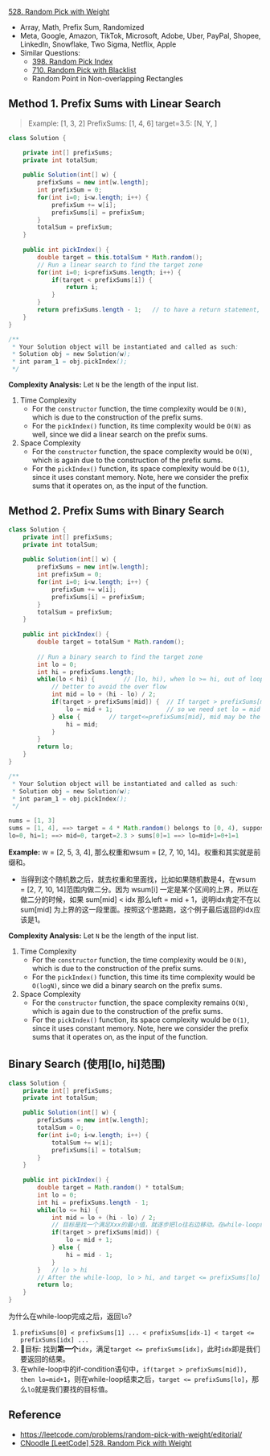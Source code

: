 [528. Random Pick with Weight](https://leetcode.com/problems/random-pick-with-weight/)

* Array, Math, Prefix Sum, Randomized
* Meta, Google, Amazon, TikTok, Microsoft, Adobe, Uber, PayPal, Shopee, LinkedIn, Snowflake, Two Sigma, Netflix, Apple
* Similar Questions:
    * [398. Random Pick Index](https://leetcode.com/problems/random-pick-index/)
    * [710. Random Pick with Blacklist](https://leetcode.com/problems/random-pick-with-blacklist/)
    * Random Point in Non-overlapping Rectangles
    

## Method 1. Prefix Sums with Linear Search
> Example:    [1, 3, 2]
> PrefixSums: [1, 4, 6]
> target=3.5: [N, Y, ]
```java 
class Solution {

    private int[] prefixSums;
    private int totalSum;
    
    public Solution(int[] w) {
        prefixSums = new int[w.length];
        int prefixSum = 0;
        for(int i=0; i<w.length; i++) {
            prefixSum += w[i];
            prefixSums[i] = prefixSum;
        }
        totalSum = prefixSum;
    }
    
    public int pickIndex() {
        double target = this.totalSum * Math.random();
        // Run a linear search to find the target zone
        for(int i=0; i<prefixSums.length; i++) {
            if(target < prefixSums[i]) {
                return i;
            }
        }
        return prefixSums.length - 1;   // to have a return statement, though this should never happen.
    }
}

/**
 * Your Solution object will be instantiated and called as such:
 * Solution obj = new Solution(w);
 * int param_1 = obj.pickIndex();
 */
```
**Complexity Analysis:**
Let `N` be the length of the input list.
1. Time Complexity
    * For the `constructor` function, the time complexity would be `O(N)`, which is due to the construction of the prefix sums.
    * For the `pickIndex()` function, its time complexity would be `O(N)` as well, since we did a linear search on the prefix sums.
2. Space Complexity
    * For the `constructor` function, the space complexity would be `O(N)`, which is again due to the construction of the prefix sums.
    * For the `pickIndex()` function, its space complexity would be `O(1)`, since it uses constant memory. Note, here we consider the prefix sums that it operates on, as the input of the function.


## Method 2. Prefix Sums with Binary Search
```java 
class Solution {
    private int[] prefixSums;
    private int totalSum;
    
    public Solution(int[] w) {
        prefixSums = new int[w.length];
        int prefixSum = 0;
        for(int i=0; i<w.length; i++) {
            prefixSum += w[i];
            prefixSums[i] = prefixSum;
        }
        totalSum = prefixSum;
    }
    
    public int pickIndex() {
        double target = totalSum * Math.random();
        
        // Run a binary search to find the target zone
        int lo = 0;
        int hi = prefixSums.length;
        while(lo < hi) {        // [lo, hi), when lo >= hi, out of loop
            // better to avoid the over flow
            int mid = lo + (hi - lo) / 2;
            if(target > prefixSums[mid]) {  // If target > prefixSums[mid], then mid is not the value that we want,
                lo = mid + 1;               // so we need set lo = mid + 1
            } else {        // target<=prefixSums[mid], mid may be the value we want, so we need set hi = mid
                hi = mid;
            }
        }
        return lo;
    }
}

/**
 * Your Solution object will be instantiated and called as such:
 * Solution obj = new Solution(w);
 * int param_1 = obj.pickIndex();
 */
```

```Java
nums = [1, 3]
sums = [1, 4], ==> target = 4 * Math.random() belongs to [0, 4), suppose 2.3
lo=0, hi=1; ==> mid=0, target=2.3 > sums[0]=1 ==> lo=mid+1=0+1=1
```

**Example:** w = [2, 5, 3, 4], 那么权重和wsum = [2, 7, 10, 14]。权重和其实就是前缀和。
* 当得到这个随机数之后，就去权重和里面找，比如如果随机数是4，在wsum = [2, 7, 10, 14]范围内做二分。因为 wsum[i] 一定是某个区间的上界，所以在做二分的时候，如果 sum[mid] < idx 那么left = mid + 1，说明idx肯定不在以 sum[mid] 为上界的这一段里面。按照这个思路跑，这个例子最后返回的idx应该是1。


**Complexity Analysis:**
Let `N` be the length of the input list.
1. Time Complexity
    * For the `constructor` function, the time complexity would be `O(N)`, which is due to the construction of the prefix sums.
    * For the `pickIndex()` function, this time its time complexity would be `O(log⁡N)`, since we did a binary search on the prefix sums.
2. Space Complexity
    * For the `constructor` function, the space complexity remains `O(N)`, which is again due to the construction of the prefix sums.
    * For the `pickIndex()` function, its space complexity would be `O(1)`, since it uses constant memory. Note, here we consider the prefix sums that it operates on, as the input of the function.


## Binary Search (使用[lo, hi]范围)
```java
class Solution {
    private int[] prefixSums;
    private int totalSum;

    public Solution(int[] w) {
        prefixSums = new int[w.length];
        totalSum = 0;
        for(int i=0; i<w.length; i++) {
            totalSum += w[i];
            prefixSums[i] = totalSum;
        }
    }
    
    public int pickIndex() {
        double target = Math.random() * totalSum;
        int lo = 0;
        int hi = prefixSums.length - 1;
        while(lo <= hi) {
            int mid = lo + (hi - lo) / 2;
            // 目标是找一个满足Xxx的最小值，就逐步把lo往右边移动。在while-loop结束后，lo即为目标值
            if(target > prefixSums[mid]) {
                lo = mid + 1;
            } else {
                hi = mid - 1;
            }
        }   // lo > hi
        // After the while-loop, lo > hi, and target <= prefixSums[lo] since the if-condition (target > prefixSums[mid])
        return lo;
    }
}
```
为什么在while-loop完成之后，返回`lo`?
1. `prefixSums[0] < prefixSums[1] ... < prefixSums[idx-1] < target <= prefixSums[idx] ...`
2. 🎯目标: 找到**第一个**`idx`，满足`target <= prefixSums[idx]`，此时`idx`即是我们要返回的结果。
3. 在while-loop中的if-condition语句中，`if(target > prefixSums[mid]), then lo=mid+1`，则在while-loop结束之后，`target <= prefixSums[lo]`，那么`lo`就是我们要找的目标值。


## Reference
* https://leetcode.com/problems/random-pick-with-weight/editorial/
* [CNoodle [LeetCode] 528. Random Pick with Weight](https://www.cnblogs.com/cnoodle/p/13054334.html)
